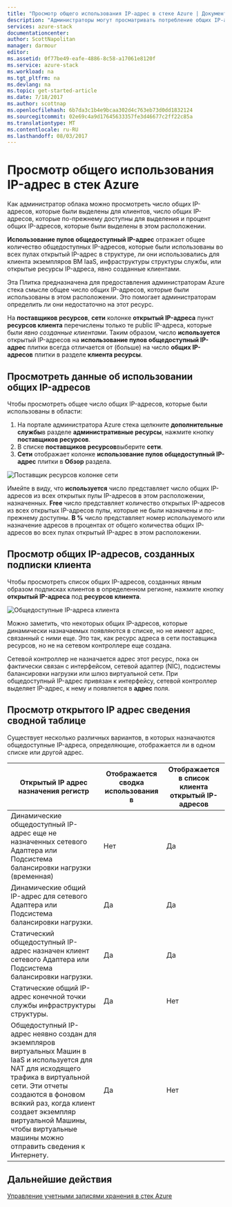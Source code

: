 ```yaml
---
title: "Просмотр общего использования IP-адрес в стеке Azure | Документы Microsoft"
description: "Администраторы могут просматривать потребление общих IP-адресов в области"
services: azure-stack
documentationcenter: 
author: ScottNapolitan
manager: darmour
editor: 
ms.assetid: 0f77be49-eafe-4886-8c58-a17061e8120f
ms.service: azure-stack
ms.workload: na
ms.tgt_pltfrm: na
ms.devlang: na
ms.topic: get-started-article
ms.date: 7/18/2017
ms.author: scottnap
ms.openlocfilehash: 6b7da3c1b4e9bcaa302d4c763eb73d0dd1832124
ms.sourcegitcommit: 02e69c4a9d17645633357fe3d46677c2ff22c85a
ms.translationtype: MT
ms.contentlocale: ru-RU
ms.lasthandoff: 08/03/2017
---
```

# <a name="view-public-ip-address-consumption-in-azure-stack"></a>Просмотр общего использования IP-адрес в стек Azure
Как администратор облака можно просмотреть число общих IP-адресов, которые были выделены для клиентов, число общих IP-адресов, которые по-прежнему доступны для выделения и процент общих IP-адресов, которые были выделены в этом расположении.

**Использование пулов общедоступный IP-адрес** отражает общее количество общедоступных IP-адресов, которые были использованы во всех пулах открытый IP-адрес в структуре, ли они использовались для клиента экземпляров ВМ IaaS, инфраструктуры структуры службы, или открытые ресурсы IP-адреса, явно созданные клиентами.

Эта Плитка предназначена для предоставления администраторам Azure стека смысле общее число общих IP-адресов, которые были использованы в этом расположении. Это помогает администраторам определить ли они недостаточно на этот ресурс.

На **поставщиков ресурсов**, **сети** колонке **открытый IP-адреса** пункт **ресурсов клиента** перечислены только те public IP-адреса, которые были *явно созданные клиентами*. Таким образом, число **используется** открытый IP-адресов на **использование пулов общедоступный IP-адрес** плитки всегда отличается от (больше) на число **общих IP-адресов** плитки в разделе **клиента ресурсы**.

## <a name="view-the-public-ip-address-usage-information"></a>Просмотреть данные об использовании общих IP-адресов
Чтобы просмотреть общее число общих IP-адресов, которые были использованы в области:

1. На портале администратора Azure стека щелкните **дополнительные службы**в разделе **административные ресурсы**, нажмите кнопку **поставщиков ресурсов**.
2. В списке **поставщиков ресурсов**выберите **сети**.
3. **Сети** отображает колонке **использование пулов общедоступный IP-адрес** плитки в **Обзор** раздела.

![Поставщик ресурсов колонке сети](media/azure-stack-viewing-public-ip-address-consumption/image01.png)

Имейте в виду, что **используется** число представляет число общих IP-адресов из всех открытых пулы IP-адресов в этом расположении, назначенных. **Free** число представляет количество открытых IP-адресов из всех открытых IP-адресов пулы, которые не были назначены и по-прежнему доступны. **В %** число представляет номер используемого или назначение адресов в процентах от общего количества общих IP-адресов во всех пулах открытый IP-адрес в этом расположении.

## <a name="view-the-public-ip-addresses-that-were-created-by-tenant-subscriptions"></a>Просмотр общих IP-адресов, созданных подписки клиента
Чтобы просмотреть список общих IP-адресов, созданных явным образом подписках клиентов в определенном регионе, нажмите кнопку **открытый IP-адреса** под **ресурсов клиента**.

![Общедоступные IP-адреса клиента](media/azure-stack-viewing-public-ip-address-consumption/image02.png)

Можно заметить, что некоторых общих IP-адресов, которые динамически назначаемых появляются в списке, но не имеют адрес, связанный с ними еще. Это так, как ресурс адреса в сети поставщика ресурсов, но не на сетевом контроллере еще создана.

Сетевой контроллер не назначается адрес этот ресурс, пока он фактически связан с интерфейсом, сетевой адаптер (NIC), подсистемы балансировки нагрузки или шлюз виртуальной сети. При общедоступный IP-адрес привязан к интерфейсу, сетевой контроллер выделяет IP-адрес, к нему и появляется в **адрес** поля.

## <a name="view-the-public-ip-address-information-summary-table"></a>Просмотр открытого IP адрес сведения сводной таблице
Существует несколько различных вариантов, в которых назначаются общедоступные IP-адреса, определяющие, отображается ли в одном списке или другой адрес.

| **Открытый IP адрес назначения регистр** | **Отображается сводка использования в** | **Отображается в список клиента открытый IP-адресов** |
| --- | --- | --- |
| Динамические общедоступный IP-адрес еще не назначенных сетевого Адаптера или Подсистема балансировки нагрузки (временная) |Нет |Да |
| Динамические общий IP-адрес для сетевого Адаптера или Подсистема балансировки нагрузки. |Да |Да |
| Статический общедоступный IP-адрес назначен клиент сетевого Адаптера или Подсистема балансировки нагрузки. |Да |Да |
| Статические общий IP-адрес конечной точки службы инфраструктуры структуры. |Да |Нет |
| Общедоступный IP-адрес неявно создан для экземпляров виртуальных Машин в IaaS и используется для NAT для исходящего трафика в виртуальной сети. Эти отчеты создаются в фоновом всякий раз, когда клиент создает экземпляр виртуальной Машины, чтобы виртуальные машины можно отправить сведения к Интернету. |Да |Нет |

## <a name="next-steps"></a>Дальнейшие действия
[Управление учетными записями хранения в стек Azure](azure-stack-manage-storage-accounts.md)